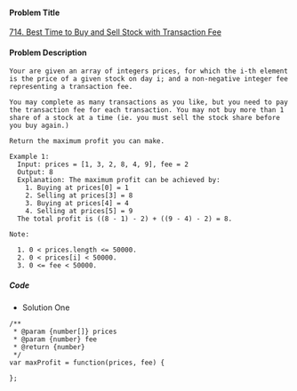 #### Problem Title
[714. Best Time to Buy and Sell Stock with Transaction Fee](https://leetcode.com/problems/best-time-to-buy-and-sell-stock-with-transaction-fee/)
#### Problem Description
```
Your are given an array of integers prices, for which the i-th element is the price of a given stock on day i; and a non-negative integer fee representing a transaction fee.

You may complete as many transactions as you like, but you need to pay the transaction fee for each transaction. You may not buy more than 1 share of a stock at a time (ie. you must sell the stock share before you buy again.)

Return the maximum profit you can make.

Example 1:
  Input: prices = [1, 3, 2, 8, 4, 9], fee = 2
  Output: 8
  Explanation: The maximum profit can be achieved by:
    1. Buying at prices[0] = 1
    2. Selling at prices[3] = 8
    3. Buying at prices[4] = 4
    4. Selling at prices[5] = 9
  The total profit is ((8 - 1) - 2) + ((9 - 4) - 2) = 8.

Note:

  1. 0 < prices.length <= 50000.
  2. 0 < prices[i] < 50000.
  3. 0 <= fee < 50000.

```

##### Code

- Solution One
```
/**
 * @param {number[]} prices
 * @param {number} fee
 * @return {number}
 */
var maxProfit = function(prices, fee) {
    
};
```
